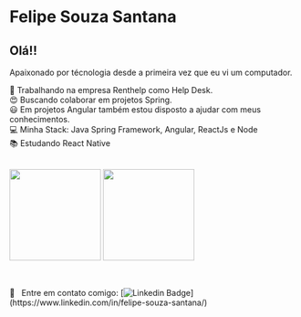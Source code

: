 # Felipe Souza Santana

## Olá!!
Apaixonado por técnologia desde a primeira vez que eu vi um computador. 


:construction_worker: Trabalhando na empresa Renthelp como Help Desk.
<br/>:heart_eyes: Buscando colaborar em projetos Spring.
<br/>:smiley: Em projetos Angular também estou disposto a ajudar com meus conhecimentos.
<br/>:computer: Minha Stack: Java Spring Framework, Angular, ReactJs e Node
<br/>:books: Estudando React Native

<br/>

 <div>
  <img height="160em"   align="center" src="https://github-readme-stats.vercel.app/api?username=TomasAlric&show_icons=true&theme=highcontrast&include_all_commits=true&count_private=true">
  <img height="160em" align="center" src="https://github-readme-stats.vercel.app/api/top-langs/?username=TomasAlric&&layout=compact&hide=shell&theme=highcontrast">
  
 </div>
 
 <br/>

<br/>:email: &nbsp; Entre em contato comigo: [![Linkedin Badge](https://img.shields.io/badge/-FelipeSouzaSantana-blue?style=flat-square&logo=Linkedin&logoColor=white&link=[https://www.linkedin.com/in/felipe-souza-santana/](https://www.linkedin.com/in/felipe-souza-santana/))](https://www.linkedin.com/in/felipe-souza-santana/)


